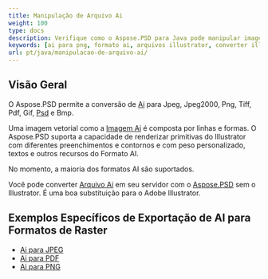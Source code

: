```yaml
---
title: Manipulação de Arquivo Ai
weight: 100
type: docs
description: Verifique como o Aspose.PSD para Java pode manipular imagens AI.
keywords: [ai para png, formato ai, arquivos illustrator, converter illustrator, ai para pdf, ai para jpeg, ai para tiff, ai para psd, psd api, java, exemplo de código]
url: pt/java/manipulacao-de-arquivo-ai/
---
```


## **Visão Geral**
O Aspose.PSD permite a conversão de [Ai](/psd/pt/net/ai-adobe-illustrator-format/) para Jpeg, Jpeg2000, Png, Tiff, Pdf, Gif, [Psd](https://reference.aspose.com/psd/java/com.aspose.psd.fileformats.psd/psdimage/) e Bmp.

Uma imagem vetorial como a [Imagem Ai](https://reference.aspose.com/psd/java/com.aspose.psd.fileformats.ai/aiimage) é composta por linhas e formas. O Aspose.PSD suporta a capacidade de renderizar primitivas do Illustrator com diferentes preenchimentos e contornos e com peso personalizado, textos e outros recursos do Formato AI.

No momento, a maioria dos formatos AI são suportados.

Você pode converter [Arquivo Ai](/psd/pt/net/ai-adobe-illustrator-format/) em seu servidor com o [Aspose.PSD](https://products.aspose.com/psd/java) sem o Illustrator. É uma boa substituição para o Adobe Illustrator.

## **Exemplos Específicos de Exportação de AI para Formatos de Raster**
- [Ai para JPEG](/psd/pt/java/convert/ai-to-jpg/)
- [Ai para PDF](/psd/pt/java/convert/ai-to-pdf/)
- [Ai para PNG](/psd/pt/java/convert/ai-to-png/)
